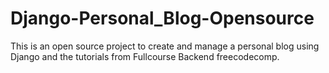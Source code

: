 # Django-Personal_Blog-Opensource
 This is an open source project to create and manage a personal blog using Django and the tutorials from Fullcourse Backend freecodecomp. 
